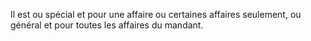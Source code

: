   
 Il est ou spécial et pour une affaire ou certaines affaires seulement, ou général et pour toutes les affaires du mandant.  

  
